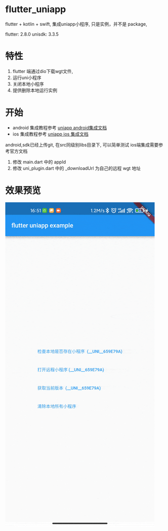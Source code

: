 # flutter_uniapp

flutter + kotlin + swift, 集成uniapp小程序, 只是实例，并不是 package,

flutter: 2.8.0
unisdk: 3.3.5


# 特性
1. flutter 端通过dio下载wgt文件,
2. 运行uni小程序
3. 关闭本地小程序
4. 提供删除本地运行实例

# 开始

 - android 集成教程参考 [uniapp android集成文档](https://nativesupport.dcloud.net.cn/UniMPDocs/UseSdk/android)
 - ios     集成教程参考 [uniapp ios 集成文档](https://nativesupport.dcloud.net.cn/UniMPDocs/UseSdk/ios)


android,sdk已经上传git, 在src同级别libs目录下, 可以简单测试
ios端集成需要参考官方文档

1. 修改 main.dart 中的 appId
2. 修改 uni_plugin.dart 中的 _downloadUrl 为自己的远程 wgt 地址





# 效果预览

![](screenshot/preview.gif)
